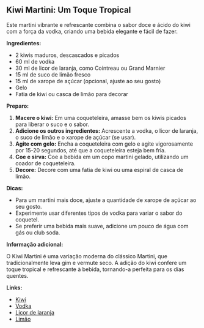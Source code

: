 ## Kiwi Martini: Um Toque Tropical

Este martini vibrante e refrescante combina o sabor doce e ácido do kiwi com a força da vodka, criando uma bebida elegante e fácil de fazer.

**Ingredientes:**

* 2 kiwis maduros, descascados e picados
* 60 ml de vodka 
* 30 ml de licor de laranja, como Cointreau ou Grand Marnier
* 15 ml de suco de limão fresco
* 15 ml de xarope de açúcar (opcional, ajuste ao seu gosto)
* Gelo
* Fatia de kiwi ou casca de limão para decorar

**Preparo:**

1. **Macere o kiwi:** Em uma coqueteleira, amasse bem os kiwis picados para liberar o suco e o sabor.
2. **Adicione os outros ingredientes:** Acrescente a vodka, o licor de laranja, o suco de limão e o xarope de açúcar (se usar).
3. **Agite com gelo:** Encha a coqueteleira com gelo e agite vigorosamente por 15-20 segundos, até que a coqueteleira esteja bem fria.
4. **Coe e sirva:** Coe a bebida em um copo martini gelado, utilizando um coador de coqueteleira.
5. **Decore:** Decore com uma fatia de kiwi ou uma espiral de casca de limão.

**Dicas:**

* Para um martini mais doce, ajuste a quantidade de xarope de açúcar ao seu gosto.
* Experimente usar diferentes tipos de vodka para variar o sabor do coquetel.
* Se preferir uma bebida mais suave, adicione um pouco de água com gás ou club soda.

**Informação adicional:**

O Kiwi Martini é uma variação moderna do clássico Martini, que tradicionalmente leva gim e vermute seco. A adição do kiwi confere um toque tropical e refrescante à bebida, tornando-a perfeita para os dias quentes.

**Links:**

* [Kiwi](https://pt.wikipedia.org/wiki/Kiwi)
* [Vodka](https://pt.wikipedia.org/wiki/Vodka)
* [Licor de laranja](https://pt.wikipedia.org/wiki/Licor_de_laranja)
* [Limão](https://pt.wikipedia.org/wiki/Lim%C3%A3o)